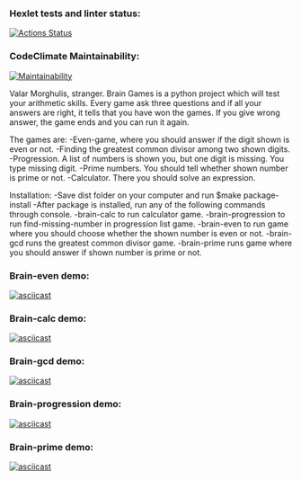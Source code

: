 ### Hexlet tests and linter status:
[![Actions Status](https://github.com/OliverCrimson/python-project-lvl1/workflows/hexlet-check/badge.svg)](https://github.com/OliverCrimson/python-project-lvl1/actions)

### CodeClimate Maintainability:
[![Maintainability](https://api.codeclimate.com/v1/badges/a99a88d28ad37a79dbf6/maintainability)](https://codeclimate.com/github/codeclimate/codeclimate/maintainability)

Valar Morghulis, stranger.
Brain Games is a python project which will test your arithmetic skills.
Every game ask three questions and if all your answers are right, it tells that you have won the games.
If you give wrong answer, the game ends and you can run it again.


The games are:
-Even-game, where you should answer if the digit shown is even or not.
-Finding the greatest common divisor among two shown digits.
-Progression. A list of numbers is shown you, but one digit is missing. You type missing digit.
-Prime numbers. You should tell whether shown number is prime or not.
-Calculator. There you should solve an expression.
	

Installation:
-Save dist folder on your computer and run $make package-install
-After package is installed, run any of the following commands through console.
-brain-calc to run calculator game.
-brain-progression to run find-missing-number in progression list game.
-brain-even to run game where you should choose whether the shown number is even or not.
-brain-gcd runs the greatest common divisor game.
-brain-prime runs game where you should answer if shown number is prime or not.

### Brain-even demo:
[![asciicast](https://asciinema.org/a/014Tr6bAwffjtYYT8wDHTksoD.svg)](https://asciinema.org/a/014Tr6bAwffjtYYT8wDHTksoD)

### Brain-calc demo:
[![asciicast](https://asciinema.org/a/vvmuXwYkB2JqkIGM5JYWjJwj1.svg)](https://asciinema.org/a/vvmuXwYkB2JqkIGM5JYWjJwj1)

### Brain-gcd demo:
[![asciicast](https://asciinema.org/a/CdTzOf6FXLdI6mlKIoJDyaH6o.svg)](https://asciinema.org/a/CdTzOf6FXLdI6mlKIoJDyaH6o)

### Brain-progression demo:
[![asciicast](https://asciinema.org/a/3ClPg0H23UIfSH4mHbFhotySi.svg)](https://asciinema.org/a/3ClPg0H23UIfSH4mHbFhotySi)

### Brain-prime demo:
[![asciicast](https://asciinema.org/a/EISePc5OITyqQdxuUUsahcjfQ.svg)](https://asciinema.org/a/EISePc5OITyqQdxuUUsahcjfQ)